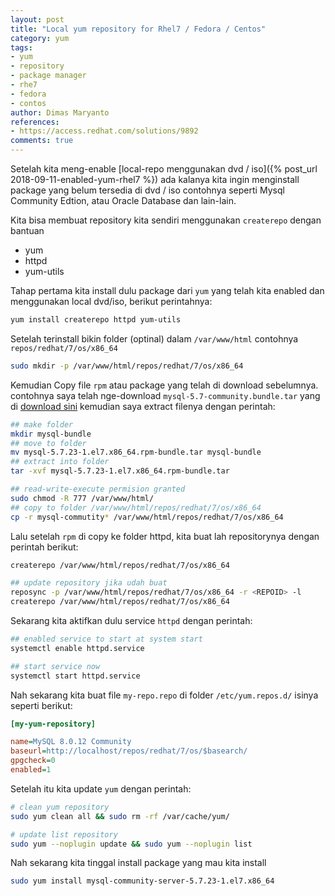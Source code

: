 ```yaml
---
layout: post
title: "Local yum repository for Rhel7 / Fedora / Centos"
category: yum
tags: 
- yum
- repository
- package manager
- rhe7
- fedora
- contos
author: Dimas Maryanto
references:
- https://access.redhat.com/solutions/9892
comments: true
---
```


Setelah kita meng-enable [local-repo menggunakan dvd / iso]({% post_url 2018-09-11-enabled-yum-rhel7 %}) ada kalanya kita ingin menginstall package yang belum tersedia di dvd / iso contohnya seperti Mysql Community Edtion, atau Oracle Database dan lain-lain.

Kita bisa membuat repository kita sendiri menggunakan `createrepo` dengan bantuan

- yum
- httpd
- yum-utils

<!--more-->

Tahap pertama kita install dulu package dari `yum` yang telah kita enabled dan menggunakan local dvd/iso, berikut perintahnya:

```bash
yum install createrepo httpd yum-utils
```

Setelah terinstall bikin folder (optinal) dalam `/var/www/html` contohnya `repos/redhat/7/os/x86_64`

```bash
sudo mkdir -p /var/www/html/repos/redhat/7/os/x86_64
```

Kemudian Copy file `rpm` atau package yang telah di download sebelumnya. contohnya saya telah nge-download `mysql-5.7-community.bundle.tar` yang di [download sini](https://dev.mysql.com/downloads/mysql/5.7.html#downloads) kemudian saya extract filenya dengan perintah:

```bash
## make folder
mkdir mysql-bundle
## move to folder
mv mysql-5.7.23-1.el7.x86_64.rpm-bundle.tar mysql-bundle
## extract into folder
tar -xvf mysql-5.7.23-1.el7.x86_64.rpm-bundle.tar

## read-write-execute permision granted
sudo chmod -R 777 /var/www/html/
## copy to folder /var/www/html/repos/redhat/7/os/x86_64
cp -r mysql-commutity* /var/www/html/repos/redhat/7/os/x86_64
```

Lalu setelah `rpm` di copy ke folder httpd, kita buat lah repositorynya dengan perintah berikut:

```bash
createrepo /var/www/html/repos/redhat/7/os/x86_64
```

```bash
## update repository jika udah buat
reposync -p /var/www/html/repos/redhat/7/os/x86_64 -r <REPOID> -l
createrepo /var/www/html/repos/redhat/7/os/x86_64    
```

Sekarang kita aktifkan dulu service `httpd` dengan perintah:

```bash
## enabled service to start at system start
systemctl enable httpd.service

## start service now
systemctl start httpd.service
```

Nah sekarang kita buat file `my-repo.repo` di folder `/etc/yum.repos.d/` isinya seperti berikut:

```ini
[my-yum-repository]

name=MySQL 8.0.12 Community
baseurl=http://localhost/repos/redhat/7/os/$basearch/
gpgcheck=0
enabled=1
```

Setelah itu kita update `yum` dengan perintah:

```bash
# clean yum repository
sudo yum clean all && sudo rm -rf /var/cache/yum/

# update list repository
sudo yum --noplugin update && sudo yum --noplugin list
```

Nah sekarang kita tinggal install package yang mau kita install

```bash
sudo yum install mysql-community-server-5.7.23-1.el7.x86_64
```


